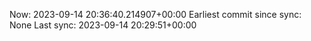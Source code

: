 Now: 2023-09-14 20:36:40.214907+00:00 Earliest commit since sync: None Last sync: 2023-09-14 20:29:51+00:00
